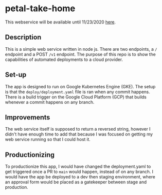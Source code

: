 # petal-take-home
This webservice will be available until 11/23/2020 [here](http://35.231.74.206:3000/).

## Description
This is a simple web service written in node js. There are two endpoints, a `/` endpoint and a POST `/v1` endpoint.
The purpose of this repo is to show the capabilities of automated deployments to a cloud provider.

## Set-up
The app is designed to run on Google Kubernetes Engine (GKE). The setup is that the `deploy/deployment.yaml` file is ran when any commit happens. There is a build trigger on the Google Cloud Platform (GCP) that builds whenever a commit happens on any branch.

## Improvements
The web service itself is supposed to return a reversed string, however I didn't have enough time to add that because I was focused on getting my web service running so that I could host it.

## Productionizing
To productionize this app, I would have changed the deployment.yaml to get triggered once a PR to `main` would happen, instead of on any branch. I would have the app be deployed to a dev then staging environment, where an approval form would be placed as a gatekeeper between stage and production.
